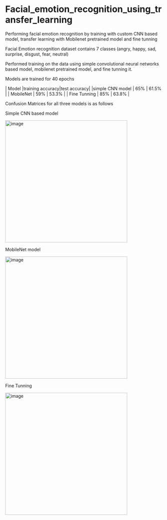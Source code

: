 # Facial_emotion_recognition_using_transfer_learning
Performing facial emotion recognition by training with custom CNN based model, transfer learning with Mobilenet pretrained model and fine tunning

Facial Emotion recognition dataset contains 7 classes (angry, happy, sad, surprise, disgust, fear, neutral)

Performed training on the data using simple convolutional neural networks based model, mobilenet pretrained model, and fine tunning it.

Models are trained for 40 epochs

|     Model       |training accuracy|test accuracy|
|simple CNN model |       65%       |    61.5%    |
|    MobileNet    |       59%       |    53.3%    |
|  Fine Tunning   |       85%       |    63.8%    |


Confusion Matrices for all three models is as follows


Simple CNN based model


<img width="390" height = "390" alt="image" src="https://github.com/Sravan4465/Facial_emotion_recognition_using_CNN_based_model/assets/114973592/54f04a9c-e30b-4bb7-90f5-7e59252469ac">

MobileNet model


<img width="390" height = "390" alt="image" src="https://github.com/Sravan4465/Facial_emotion_recognition_using_CNN_based_model/assets/114973592/a9ccba10-89b2-4816-8056-97a80c84d820">

Fine Tunning


<img width="390" height = "390" alt="image" src="https://github.com/Sravan4465/Facial_emotion_recognition_using_CNN_based_model/assets/114973592/700b2c12-c8ef-48c8-aa7b-45bd6c717ad5">

